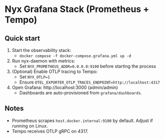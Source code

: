 # Nyx Grafana Stack (Prometheus + Tempo)

## Quick start

1. Start the observability stack:
   - `docker compose -f docker-compose.grafana.yml up -d`
2. Run nyx-daemon with metrics:
   - Set `NYX_PROMETHEUS_ADDR=0.0.0.0:9100` before starting the process
3. (Optional) Enable OTLP tracing to Tempo:
   - Set `NYX_OTLP=1`
   - Ensure `OTEL_EXPORTER_OTLP_TRACES_ENDPOINT=http://localhost:4317`
4. Open Grafana: http://localhost:3000 (admin/admin)
   - Dashboards are auto-provisioned from `grafana/dashboards`.

## Notes
- Prometheus scrapes `host.docker.internal:9100` by default. Adjust if running on Linux.
- Tempo receives OTLP gRPC on 4317.
